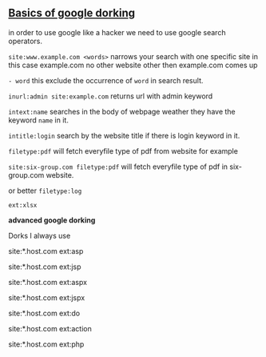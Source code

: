 

<h2><u>Basics of google dorking</h2></u>
in order to use google like a hacker
we need to use google search 
operators. 

`site:www.example.com <words>`
narrows your search with one specific 
site in this case example.com
no other website other then example.com
comes up

`- word`
this exclude the occurrence of `word` in search result.

`inurl:admin site:example.com`
returns url with admin keyword

`intext:name`
searches in the body of webpage weather 
they have the keyword `name` in it.

`intitle:login`
search by the website title if there is 
login keyword in it.

`filetype:pdf`
will fetch everyfile type of pdf from
website for example

`site:six-group.com filetype:pdf`
will fetch everyfile type of pdf in
six-group.com website.

or better `filetype:log`

`ext:xlsx`

<b>
advanced google dorking
</b>

Dorks I always use

site:*.host.com ext:asp

site:*.host.com ext:jsp

site:*.host.com ext:aspx

site:*.host.com ext:jspx

site:*.host.com ext:do

site:*.host.com ext:action

site:*.host.com ext:php